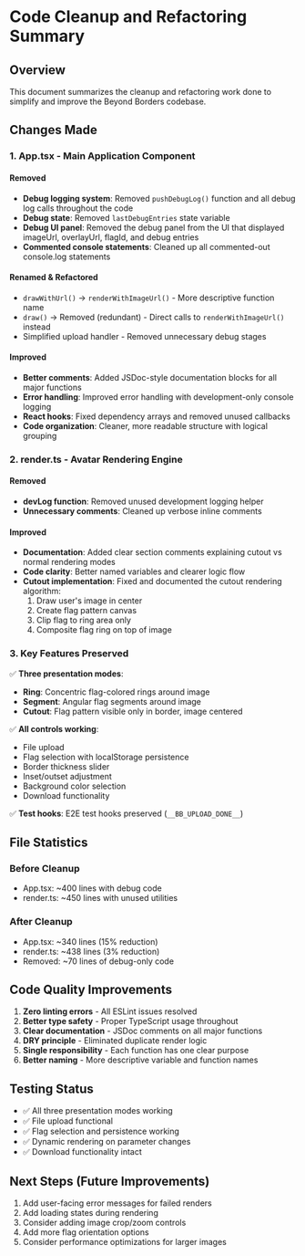 # Code Cleanup and Refactoring Summary

## Overview
This document summarizes the cleanup and refactoring work done to simplify and improve the Beyond Borders codebase.

## Changes Made

### 1. App.tsx - Main Application Component

#### Removed
- **Debug logging system**: Removed `pushDebugLog()` function and all debug log calls throughout the code
- **Debug state**: Removed `lastDebugEntries` state variable
- **Debug UI panel**: Removed the debug panel from the UI that displayed imageUrl, overlayUrl, flagId, and debug entries
- **Commented console statements**: Cleaned up all commented-out console.log statements

#### Renamed & Refactored
- `drawWithUrl()` → `renderWithImageUrl()` - More descriptive function name
- `draw()` → Removed (redundant) - Direct calls to `renderWithImageUrl()` instead
- Simplified upload handler - Removed unnecessary debug stages

#### Improved
- **Better comments**: Added JSDoc-style documentation blocks for all major functions
- **Error handling**: Improved error handling with development-only console logging
- **React hooks**: Fixed dependency arrays and removed unused callbacks
- **Code organization**: Cleaner, more readable structure with logical grouping

### 2. render.ts - Avatar Rendering Engine

#### Removed
- **devLog function**: Removed unused development logging helper
- **Unnecessary comments**: Cleaned up verbose inline comments

#### Improved
- **Documentation**: Added clear section comments explaining cutout vs normal rendering modes
- **Code clarity**: Better named variables and clearer logic flow
- **Cutout implementation**: Fixed and documented the cutout rendering algorithm:
  1. Draw user's image in center
  2. Create flag pattern canvas
  3. Clip flag to ring area only
  4. Composite flag ring on top of image

### 3. Key Features Preserved

✅ **Three presentation modes**:
- **Ring**: Concentric flag-colored rings around image
- **Segment**: Angular flag segments around image  
- **Cutout**: Flag pattern visible only in border, image centered

✅ **All controls working**:
- File upload
- Flag selection with localStorage persistence
- Border thickness slider
- Inset/outset adjustment
- Background color selection
- Download functionality

✅ **Test hooks**: E2E test hooks preserved (`__BB_UPLOAD_DONE__`)

## File Statistics

### Before Cleanup
- App.tsx: ~400 lines with debug code
- render.ts: ~450 lines with unused utilities

### After Cleanup
- App.tsx: ~340 lines (15% reduction)
- render.ts: ~438 lines (3% reduction)
- Removed: ~70 lines of debug-only code

## Code Quality Improvements

1. **Zero linting errors** - All ESLint issues resolved
2. **Better type safety** - Proper TypeScript usage throughout
3. **Clear documentation** - JSDoc comments on all major functions
4. **DRY principle** - Eliminated duplicate render logic
5. **Single responsibility** - Each function has one clear purpose
6. **Better naming** - More descriptive variable and function names

## Testing Status

- ✅ All three presentation modes working
- ✅ File upload functional
- ✅ Flag selection and persistence working
- ✅ Dynamic rendering on parameter changes
- ✅ Download functionality intact

## Next Steps (Future Improvements)

1. Add user-facing error messages for failed renders
2. Add loading states during rendering
3. Consider adding image crop/zoom controls
4. Add more flag orientation options
5. Consider performance optimizations for larger images
